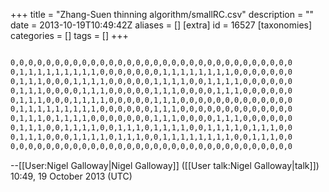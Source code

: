 +++
title = "Zhang-Suen thinning algorithm/smallRC.csv"
description = ""
date = 2013-10-19T10:49:42Z
aliases = []
[extra]
id = 16527
[taxonomies]
categories = []
tags = []
+++


```txt

0,0,0,0,0,0,0,0,0,0,0,0,0,0,0,0,0,0,0,0,0,0,0,0,0,0,0,0,0,0,0,0
0,1,1,1,1,1,1,1,1,1,0,0,0,0,0,0,0,1,1,1,1,1,1,1,1,0,0,0,0,0,0,0
0,1,1,1,0,0,0,1,1,1,1,0,0,0,0,0,1,1,1,1,0,0,1,1,1,1,0,0,0,0,0,0
0,1,1,1,0,0,0,0,1,1,1,0,0,0,0,0,1,1,1,0,0,0,0,1,1,1,0,0,0,0,0,0
0,1,1,1,0,0,0,1,1,1,1,0,0,0,0,0,1,1,1,0,0,0,0,0,0,0,0,0,0,0,0,0
0,1,1,1,1,1,1,1,1,1,0,0,0,0,0,0,1,1,1,0,0,0,0,0,0,0,0,0,0,0,0,0
0,1,1,1,0,1,1,1,1,0,0,0,0,0,0,0,1,1,1,0,0,0,0,1,1,1,0,0,0,0,0,0
0,1,1,1,0,0,1,1,1,1,0,0,1,1,1,0,1,1,1,1,0,0,1,1,1,1,0,1,1,1,0,0
0,1,1,1,0,0,0,1,1,1,1,0,1,1,1,0,0,1,1,1,1,1,1,1,1,0,0,1,1,1,0,0
0,0,0,0,0,0,0,0,0,0,0,0,0,0,0,0,0,0,0,0,0,0,0,0,0,0,0,0,0,0,0,0

```

--[[User:Nigel Galloway|Nigel Galloway]] ([[User talk:Nigel Galloway|talk]]) 10:49, 19 October 2013 (UTC)
